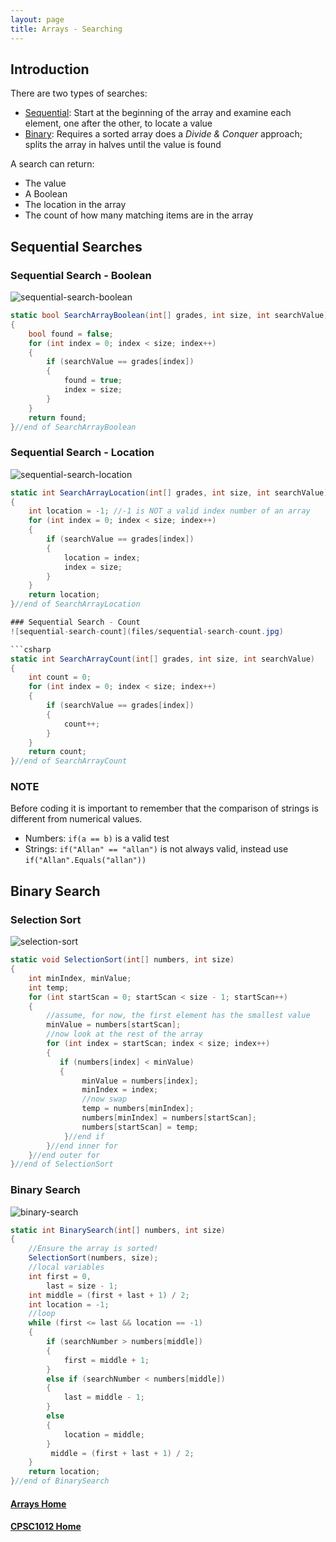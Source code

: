 ```yaml
---
layout: page
title: Arrays - Searching
---
```


## Introduction
There are two types of searches:
*  [Sequential](#sequesntial): Start at the beginning of the array and examine each element, one after the other, to locate a value
*  [Binary](#binary): Requires a sorted array does a _Divide & Conquer_ approach; splits the array in halves until the value is found

A search can return:
*  The value
*  A Boolean
*  The location in the array
*  The count of how many matching items are in the array

## <a id="sequential">Sequential Searches</a>
### Sequential Search - Boolean
![sequential-search-boolean](files/sequential-search-boolean.jpg)

```csharp
static bool SearchArrayBoolean(int[] grades, int size, int searchValue)
{
    bool found = false;
    for (int index = 0; index < size; index++)
    {
        if (searchValue == grades[index])
        { 
            found = true;
            index = size;
        }
    }
    return found;
}//end of SearchArrayBoolean
```

### Sequential Search - Location
![sequential-search-location](files/sequential-search-location.jpg)

```csharp
static int SearchArrayLocation(int[] grades, int size, int searchValue)
{
    int location = -1; //-1 is NOT a valid index number of an array
    for (int index = 0; index < size; index++)
    {
        if (searchValue == grades[index])
        {
            location = index;
            index = size;
        }
    }
    return location;
}//end of SearchArrayLocation

### Sequential Search - Count
![sequential-search-count](files/sequential-search-count.jpg)

```csharp
static int SearchArrayCount(int[] grades, int size, int searchValue)
{
    int count = 0;
    for (int index = 0; index < size; index++)
    {
        if (searchValue == grades[index])
        {
            count++;
        }
    }
    return count;
}//end of SearchArrayCount
```

### NOTE
Before coding it is important to remember that the comparison of strings is different from numerical values.
*  Numbers: `if(a == b)` is a valid test
*  Strings: `if("Allan" == "allan")` is not always valid, instead use `if("Allan".Equals("allan"))`

## <a id="binary">Binary Search</a>
### Selection Sort
![selection-sort](files/selection-sort.jpg)

```csharp
static void SelectionSort(int[] numbers, int size)
{
    int minIndex, minValue;
    int temp;
    for (int startScan = 0; startScan < size - 1; startScan++)
    {
        //assume, for now, the first element has the smallest value
        minValue = numbers[startScan];
        //now look at the rest of the array
        for (int index = startScan; index < size; index++)
        {
           if (numbers[index] < minValue)
           {
                minValue = numbers[index];
                minIndex = index;
                //now swap
                temp = numbers[minIndex];
                numbers[minIndex] = numbers[startScan];
                numbers[startScan] = temp;
            }//end if
        }//end inner for
    }//end outer for
}//end of SelectionSort
```

### Binary Search
![binary-search](files/binary-search.jpg)

```csharp
static int BinarySearch(int[] numbers, int size)
{
    //Ensure the array is sorted!
    SelectionSort(numbers, size);
    //local variables
    int first = 0, 
        last = size - 1;
    int middle = (first + last + 1) / 2;
    int location = -1;
    //loop 
    while (first <= last && location == -1)
    {
        if (searchNumber > numbers[middle])
        {
            first = middle + 1;
        }
        else if (searchNumber < numbers[middle])
        {
            last = middle - 1;
        }
        else
        {
            location = middle;
        }
         middle = (first + last + 1) / 2;
    }
    return location;
}//end of BinarySearch
```

#### [Arrays Home](index.md)
#### [CPSC1012 Home](../)